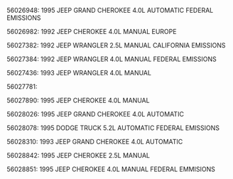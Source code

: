 
56026948: 1995 JEEP GRAND CHEROKEE 4.0L AUTOMATIC FEDERAL EMISSIONS

56026982: 1992 JEEP CHEROKEE 4.0L MANUAL EUROPE

56027382: 1992 JEEP WRANGLER 2.5L MANUAL CALIFORNIA EMISSIONS

56027384: 1992 JEEP WRANGLER 4.0L MANUAL FEDERAL EMISSIONS

56027436: 1993 JEEP WRANGLER 4.0L MANUAL

56027781: 

56027890: 1995 JEEP CHEROKEE 4.0L MANUAL

56028026: 1995 JEEP GRAND CHEROKEE 4.0L AUTOMATIC

56028078: 1995 DODGE TRUCK 5.2L AUTOMATIC FEDERAL EMISSIONS

56028310: 1993 JEEP GRAND CHEROKEE 4.0L AUTOMATIC

56028842: 1995 JEEP CHEROKEE 2.5L MANUAL

56028851: 1995 JEEP CHEROKEE 4.0L MANUAL FEDERAL EMMISIONS
